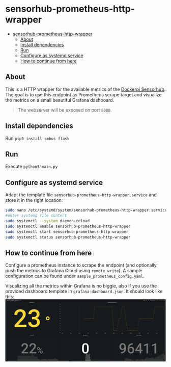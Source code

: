 # sensorhub-prometheus-http-wrapper

- [sensorhub-prometheus-http-wrapper](#sensorhub-prometheus-http-wrapper)
  - [About](#about)
  - [Install dependencies](#install-dependencies)
  - [Run](#run)
  - [Configure as systemd service](#configure-as-systemd-service)
  - [How to continue from here](#how-to-continue-from-here)


## About 

This is a HTTP wrapper for the available metrics of the [Dockerpi Sensorhub](https://wiki.52pi.com/index.php?title=EP-0106). The goal is to use this endpoint as Prometheus scrape target and visualize the metrics on a small beautiful Grafana dashboard.

> The webserver will be exposed on port `8080`.

## Install dependencies

Run `pip3 install smbus flask`

## Run

Execute `python3 main.py`

## Configure as systemd service

Adapt the template file `sensorhub-prometheus-http-wrapper.service` and store it in the right location:

```bash
sudo nano /etc/systemd/system/sensorhub-prometheus-http-wrapper.service
#enter systemd file content
sudo systemctl --system daemon-reload
sudo systemctl enable sensorhub-prometheus-http-wrapper
sudo systemctl start sensorhub-prometheus-http-wrapper
sudo systemctl status sensorhub-prometheus-http-wrapper
```

## How to continue from here

Configure a prometheus instance to scrape the endpoint (and optionally push the metrics to Grafana Cloud using `remote_write`). A sample configuration can be found under `sample_prometheus_config.yaml`.

Visualizing all the metrics within Grafana is no biggie, also if you use the provided dashboard template in `grafana-dashboard.json`. It should look like this:
![Grafana Dashboard](grafana-dashboard-screenshot.png)

